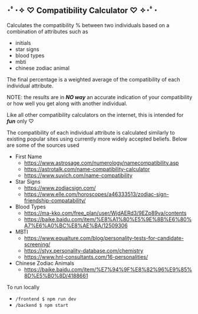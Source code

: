 ## ･ﾟ･✧ ♡ Compatibility Calculator ♡ ✧･ﾟ･
Calculates the compatibility % between two individuals based on a combination of attributes such as 
* initials
* star signs
* blood types
* mbti
* chinese zodiac animal

The final percentage is a weighted average of the compatibility of each individual attribute. 

NOTE: the results are in _**NO way**_ an accurate indication of your compatibility or how well you get along with another individual. 

Like all other compatibility calculators on the internet, this is intended for _**fun**_ only ♡

The compatibility of each individual attribute is calculated similarly to existing popular sites using currently more widely accepted beliefs.
Below are some of the sources used 
* First Name
  * https://www.astrosage.com/numerology/namecompatibility.asp
  * https://astrotalk.com/name-compatibility-calculator
  * https://www.suvich.com/name-compatibility
* Star Signs
  * https://www.zodiacsign.com/
  * https://www.elle.com/horoscopes/a46333513/zodiac-sign-friendship-compatability/
* Blood Types
  * https://ma-kko.com/free_plan/user/WjdAERd3/9EZp89va/contents
  * https://baike.baidu.com/item/%E8%A1%80%E5%9E%8B%E6%80%A7%E6%A0%BC%E8%AE%BA/12509306
* MBTI
  * https://www.equalture.com/blog/personality-tests-for-candidate-screening/
  * https://styx.personality-database.com/chemistry
  * https://www.hnl-consultants.com/16-personalities/
* Chinese Zodiac Animals
  * https://baike.baidu.com/item/%E7%94%9F%E8%82%96%E9%85%8D%E5%B0%8D/4188661

To run locally
* `/frontend $ npm run dev`
* `/backend $ npm start`


